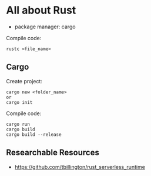 # All about Rust

- package manager: cargo

Compile code:

```
rustc <file_name>
```

## Cargo

Create project:

```
cargo new <folder_name>
or
cargo init
```

Compile code:

```
cargo run
cargo build
cargo build --release
```

## Researchable Resources

- https://github.com/tbillington/rust_serverless_runtime
